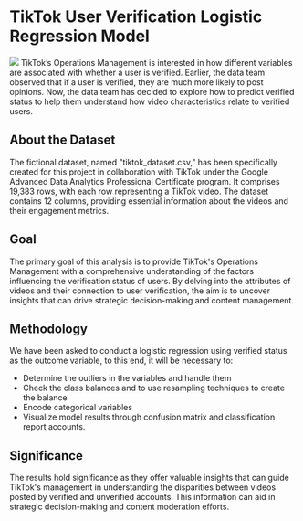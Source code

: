 # TikTok User Verification Logistic Regression Model
![](https://sf-tk-sg.ibytedtos.com/obj/tiktok-web-sg/tt-sg-article-cover-80fce146c8739a73b19daab745dcd818.png)
TikTok’s Operations Management is interested in how different variables are associated with whether a user is verified. Earlier, the data team observed that if a user is verified, they are much more likely to post opinions. Now, the data team has decided to explore how to predict verified status to help them understand how video characteristics relate to verified users. 
## About the Dataset
The fictional dataset, named "tiktok_dataset.csv," has been specifically created for this project in collaboration with TikTok under the Google Advanced Data Analytics Professional Certificate program. It comprises 19,383 rows, with each row representing a TikTok video. The dataset contains 12 columns, providing essential information about the videos and their engagement metrics.
## Goal
The primary goal of this analysis is to provide TikTok's Operations Management with a comprehensive understanding of the factors influencing the verification status of users. By delving into the attributes of videos and their connection to user verification, the aim is to uncover insights that can drive strategic decision-making and content management.
## Methodology
We have been asked to conduct a logistic regression using verified status as the outcome variable, to this end, it will be necessary to:
- Determine the outliers in the variables and handle them
- Check the class balances and to use resampling techniques to create the balance
- Encode categorical variables
- Visualize model results through confusion matrix and classification report 
accounts.
## Significance
The results hold significance as they offer valuable insights that can guide TikTok's management in understanding the disparities between videos posted by verified and unverified accounts. This information can aid in strategic decision-making and content moderation efforts.